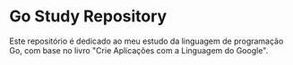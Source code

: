 # Go Study Repository

Este repositório é dedicado ao meu estudo da linguagem de programação Go, com base no livro "Crie Aplicações com a Linguagem do Google".
